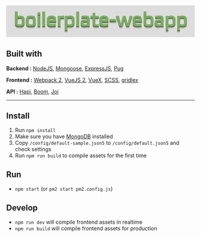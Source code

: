 ![boilerplate-webapp](https://raw.githubusercontent.com/wmcmurray/boilerplate-webapp/master/logo.jpg)

## Built with

**Backend :** [NodeJS](https://nodejs.org), [Mongoose](https://github.com/Automattic/mongoose), [ExpressJS](https://github.com/expressjs/express), [Pug](https://github.com/pugjs/pug)

**Frontend :** [Webpack 2](https://github.com/webpack/webpack), [VueJS 2](https://github.com/vuejs/vue), [VueX](https://github.com/vuejs/vuex), [SCSS](https://github.com/sass/sass), [gridlex](https://github.com/devlint/gridlex)

**API :** [Hapi](https://github.com/hapijs/hapi), [Boom](https://github.com/hapijs/boom), [Joi](https://github.com/hapijs/joi)

-----

## Install

1. Run `npm install`
2. Make sure you have [MongoDB](https://www.mongodb.com) installed
3. Copy `/config/default-sample.json5` to `/config/default.json5` and check settings
4. Run `npm run build` to compile assets for the first time

## Run

- `npm start` (or `pm2 start pm2.config.js`)

## Develop

- `npm run dev` will compile frontend assets in realtime
- `npm run build` will compile frontend assets for production
